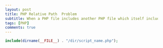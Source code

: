 ```yaml
---
layout: post
title: PHP Relative Path  Problem
subtitle: When a PHP file includes another PHP file which itself includes yet another file — all being in separate directories
tags: [PHP]
comments: true
---
```


```php
include(dirname(__FILE__) . "/dir/script_name.php");
```

